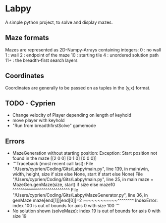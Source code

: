 # Labpy

A simple python project, to solve and display mazes.

## Maze formats

Mazes are represented as 2D-Numpy-Arrays containing integers:
0 : no wall
1 : wall
2 : endpoint of the maze
10 : starting tile
4 : unordered solution path
11+ : the breadth-first search layers

## Coordinates

Coordinates are generally to be passed on as tuples in the (y,x) format.

## TODO - Cyprien

- Change velocity of Player depending on length of keyhold
- move player with keyhold
- "Run from breadthfirstSolve" gamemode

## Errors

- MazeGeneration without starting position: Exception: Start position not found in the maze
    [[2 0 0]
    [0 1 0]
    [0 0 0]]
- '''Traceback (most recent call last):
  File "/Users/cyprien/Coding/Gits/Labpy/main.py", line 139, in <module>
    main(win, width, height, size if size else None, start if start else None)
  File "/Users/cyprien/Coding/Gits/Labpy/main.py", line 25, in main
    maze = MazeGen.genMaze(size, start) if size else maze10
           ^^^^^^^^^^^^^^^^^^^^^^^^^^^^
  File "/Users/cyprien/Coding/Gits/Labpy/MazeGenerator.py", line 36, in genMaze
    maze[end[1]][end[0]]=2 ~~~~~~~~~~~~^^^^^^^^
  IndexError: index 100 is out of bounds for axis 0 with size 100 '''
- No solution shown (solveMaze): index 19 is out of bounds for axis 0 with size 19
